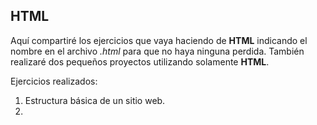 ## HTML ##

Aquí compartiré los ejercicios que vaya haciendo de **HTML** indicando el nombre en el archivo *.html* para que no haya ninguna perdida. También realizaré dos pequeños proyectos utilizando solamente **HTML**.

Ejercicios realizados:

1. Estructura básica de un sitio web.
2. 